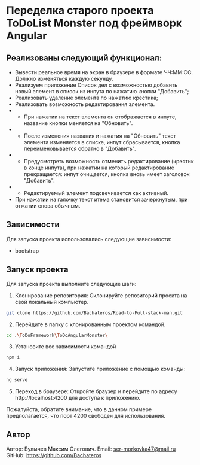 # Переделка старого проекта ToDoList Monster под фреймворк Angular

## Реализованы следующий функционал:

- Вывести реальное время на экран в браузере в формате ЧЧ:ММ:СС. Должно изменяться каждую секунду.
- Реализуем приложение Список дел с возможностью добавить новый элемент в список из инпута по нажатию кнопки "Добавить";
- Реализовать удаление элемента по нажатию крестика;
- Реализовать возможность редактирования элемента.
- - При нажатии на текст элемента он отображается в инпуте, название кнопки меняется на "Обновить".
- - После изменения названия и нажатия на "Обновить" текст элемента изменяется в списке, инпут сбрасывается, кнопка переименовывается обратно в "Добавить".
- - Предусмотреть возможность отменить редактирование (крестик в конце инпута), при нажатии на который редактирование прекращается: инпут очищается, кнопка вновь имеет заголовок "Добавить".
- - Редактируемый элемент подсвечивается как активный.
- При нажатии на галочку текст итема становится зачеркнутым, при отжатии снова обычным.

## Зависимости

Для запуска проекта использовались следующие зависимости:

- bootstrap

## Запуск проекта

Для запуска проекта выполните следующие шаги:

1. Клонирование репозитория: Склонируйте репозиторий проекта на свой локальный компьютер.

```bash
git clone https://github.com/Bachateros/Road-to-Full-stack-man.git
```

2. Перейдите в папку с клонированным проектом командой.

```bash
cd .\ToDoFramework\ToDoAngularMonster\
```

3. Установите все зависимости командой

```bash
npm i
```

4. Запуск приложения: Запустите приложение с помощью команды:

```bash
ng serve
```

5. Переход в браузере: Откройте браузер и перейдите по адресу http://localhost:4200 для доступа к приложению.

Пожалуйста, обратите внимание, что в данном примере предполагается, что порт 4200 свободен для использования.

## Автор

Автор: Булычев Максим Олегович.
Email: ser-morkovka47@mail.ru
GitHub: https://github.com/Bachateros
